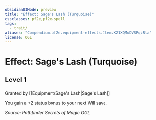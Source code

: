 ```yaml
---
obsidianUIMode: preview
title: "Effect: Sage's Lash (Turquoise)"
cssclasses: pf2e,pf2e-spell
tags:
  - trait/
aliases: "Compendium.pf2e.equipment-effects.Item.K21XQMoDVSPqzRla"
license: OGL
---
```

# Effect: Sage's Lash (Turquoise)
## Level 1
### 






Granted by [[Equipment/Sage's Lash|Sage's Lash]]

You gain a +2 status bonus to your next Will save.

*Source: Pathfinder Secrets of Magic*
*OGL*